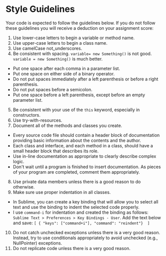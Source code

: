 Style Guidelines
================

Your code is expected to follow the guidelines below. If you do not follow these guidelines you will receive a deduction on your assignment score:

1. Use lower-case letters to begin a variable or method name.
2. Use upper-case letters to begin a class name.
3. Use camelCase not_underscores.
4. Be consistent with spacing. `variable= new Something()` is not good. `variable = new Something()` is much better.
 - Put one space after each comma in a parameter list.
 - Put one space on either side of a binary operator.
 - Do not put spaces immediately after a left parenthesis or before a right parenthesis.
 - Do not put spaces before a semicolon.
 - Put one space before a left parenthesis, except before an empty parameter list.
5. Be consistent with your use of the `this` keyword, especially in constructors.
6. Use try-with-resources.
7. Document all of the methods and classes you create.
 - Every source code file should contain a header block of documentation providing basic information about the contents and the author.
 - Each class and interface, and each method in a class, should have a small header block that describes its role.
 - Use in-line documentation as appropriate to clearly describe complex logic.
 - Don't wait until a program is finished to insert documentation. As pieces of your program are completed, comment them appropriately.
8. Use private data members unless there is a good reason to do otherwise.
9. Make sure use proper indentation in all classes.
 - In Sublime, you can create a key binding that will allow you to select all text and use the binding to indent the selected code properly. 
 - I use ```command-i``` for indentation and created the binding as follows: ```Sublime Text > Preferences > Key Bindings - User```. Add the text below and save:
`
[
    { "keys": ["command+i"], "command": "reindent"} 
]
`
10. Do not catch unchecked exceptions unless there is a very good reason. Instead, try to use conditionals appropriately to avoid unchecked (e.g., NullPointer) exceptions.
11. Do not replicate code unless there is a very good reason.
